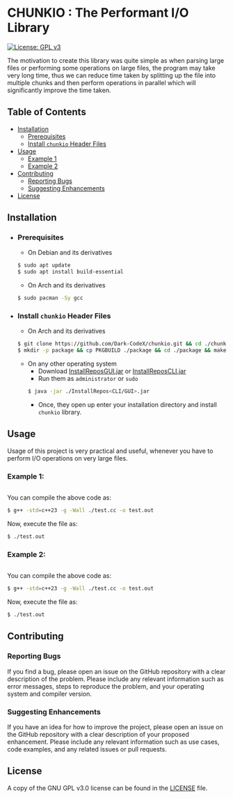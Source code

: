 # CHUNKIO : The Performant I/O Library

[![License: GPL v3](https://img.shields.io/badge/License-GPLv3-blue.svg)](https://www.gnu.org/licenses/gpl-3.0)

The motivation to create this library was quite simple as when parsing large files or performing some operations on large files, the program may take very long time, thus we can reduce time taken by splitting up the file into multiple chunks and then perform operations in parallel which will significantly improve the time taken.

## Table of Contents

- [Installation](#installation)
    - [Prerequisites](#prerequisites)
    - [Install `chunkio` Header Files](#install-chunkio-header-files)
- [Usage](#usage)
    - [Example 1](#example-1)
    - [Example 2](#example-2)
- [Contributing](#contributing)
    - [Reporting Bugs](#reporting-bugs)
    - [Suggesting Enhancements](#suggesting-enhancements)
- [License](#license)

## Installation

- ### Prerequisites
    - On Debian and its derivatives
    ```bash
    $ sudo apt update
    $ sudo apt install build-essential
    ```
    - On Arch and its derivatives
    ```bash
    $ sudo pacman -Sy gcc
    ```
- ### Install `chunkio` Header Files
    - On Arch and its derivatives
    ```bash
    $ git clone https://github.com/Dark-CodeX/chunkio.git && cd ./chunkio
    $ mkdir -p package && cp PKGBUILD ./package && cd ./package && makepkg -si
    ```
    - On any other operating system
         - Download [InstallReposGUI.jar](https://github.com/Dark-CodeX/InstallRepos/releases/download/v1.1.0/InstallReposGUI.jar) or [InstallReposCLI.jar](https://github.com/Dark-CodeX/InstallRepos/releases/download/v1.1.0/InstallReposCLI.jar)
         - Run them as `administrator` or `sudo`
         ```bash
         $ java -jar ./InstallRepos<CLI/GUI>.jar
         ```
         - Once, they open up enter your installation directory and install `chunkio` library.

## Usage

Usage of this project is very practical and useful, whenever you have to perform I/O operations on very large files.

### Example 1:
```cpp

```

You can compile the above code as:
```bash
$ g++ -std=c++23 -g -Wall ./test.cc -o test.out
```

Now, execute the file as:
```bash
$ ./test.out

```

### Example 2:
```cpp

```

You can compile the above code as:
```bash
$ g++ -std=c++23 -g -Wall ./test.cc -o test.out
```

Now, execute the file as:
```bash
$ ./test.out

```

## Contributing

### Reporting Bugs

If you find a bug, please open an issue on the GitHub repository with a clear description of the problem. Please include any relevant information such as error messages, steps to reproduce the problem, and your operating system and compiler version.

### Suggesting Enhancements

If you have an idea for how to improve the project, please open an issue on the GitHub repository with a clear description of your proposed enhancement. Please include any relevant information such as use cases, code examples, and any related issues or pull requests.

## License

A copy of the GNU GPL v3.0 license can be found in the [LICENSE](./LICENSE) file.